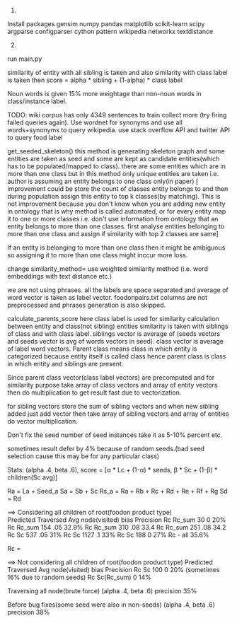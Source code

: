 1.
Install packages
gensim
numpy
pandas
matplotlib
scikit-learn
scipy
argparse
configparser
cython
pattern
wikipedia
networkx
textdistance


2.
run main.py


similarity of entity with all sibling is taken and also similarity with class label is taken 
then score = alpha * sibling + (1-alpha) * class label

Noun words is given 15% more weightage than non-noun words in class/instance label.

TODO:
wiki corpus has only 4349 sentences to train collect more (try firing failed queries again). Use wordnet for synonyms
and use all words+synonyms to query wikipedia. use stack overflow API and twitter API to query food label

get_seeded_skeleton() this method is generating skeleton graph and some entities are taken as seed and some are kept
as candidate entities(which has to be populated/mapped to class).
there are some entities which are in more than one class but in this method only unique entities are taken i.e. author
is assuming an entity belongs to one class only(in paper) 
[ improvement could be store the count of classes entity belongs to and then during population assign this entity to 
top k classes(by matching). This is not improvement because you don't know when you are adding new entity in ontology 
that is why method is called automated, or for every entity map it to one or more classes i.e. don't use information
from ontology that an entity belongs to more than one classes. first analyse entities belonging to more than one class
and assign if similarity with top 2 classes are same]

If an entity is belonging to more than one class then it might be ambiguous so assigning it to more than one class
might inccur more loss.


change similarity_method= use weighted similarity method (i.e. word embeddings with text distance etc.)


we are not using phrases. all the labels are space separated and average of word vector is taken as label vector.
foodonpairs.txt columns are not preprocessed and phrases generation is also skipped.


calculate_parents_score  here class label is used for similarity calculation between entity and class(not sibling) 
entities similarity is taken with siblings of class and with class label.
siblings vector is average of (seeds vectors and seeds vector is avg of words vectors in seed).
class vector is average of label word vectors.
Parent class means class in which entity is categorized because entity itself is called class hence parent class is 
class in which entity and siblings are present.


Since parent class vector(class label vectors) are precomputed
and for similarity purpose take array of class vectors and array of entity vectors then do multiplication to get
result fast due to vectorization.

for sibling vectors store the sum of sibling vectors and when new sibling added just add vector 
then take array of sibling vectors and array of entities do vector multiplication.


Don't fix the seed number of seed instances take it as 5-10% percent etc.


sometimes result defer by 4% because of random seeds.(bad seed selection cause this may be for any particular class)


Stats:  (alpha .4, beta .6), score = [α * Lc + (1-α) * seeds,  β * Sc + (1-β) * children(Sc avg)]

Ra = La  + Seed_a
Sa = Sb + Sc
Rs_a = Ra + Rb + Rc + Rd + Re + Rf + Rg
Sd = Rd



==> Considering all children of root(foodon product type)   
Predicted   Traversed   Avg node(visited)   bias    Precision
Rc          Rc_sum      30                  0       20%
Rc          Rc_sum      154                 .05     32.9%
Rc          Rc_sum      310                 .08     33.4
Rc          Rc_sum      251                 .08     34.2
Rc          Sc          537                 .05     31%
Rc          Sc          1127                .1      33%
Rc          Sc          188                 0       27%
Rc          -           all                         35.6%

Rc = 

==> Not considering all children of root(foodon product type)
Predicted   Traversed   Avg node(visited)   bias    Precision
Rc          Sc          100                 0       20% (sometimes 16% due to random seeds)
Rc          Sc(Rc_sum)                      0       14%




Traversing all node(brute force) (alpha .4, beta .6)
precision 35%

Before bug fixes(some seed were also in non-seeds) (alpha .4, beta .6)
precision 38%




















